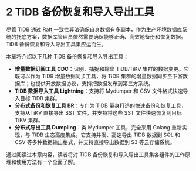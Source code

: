 # 2 TiDB 备份恢复和导入导出工具

尽管 TiDB 通过 Raft 一致性算法确保自身数据有多副本，作为生产环境数据库系统的托底方案，数据库管理员依然需要确保能够正确、高效地备份和恢复数据。TiDB 备份恢复和导入导出工具集应运而生。

本章将介绍以下几种 TiDB 备份恢复和导入导出工具：
- **增量数据订阅工具 CDC**：识别、捕捉和输出 TiDB/TiKV 集群的数据变更。它既可以作为 TiDB 增量数据同步工具，将 TiDB 集群的增量数据同步至下游数据库；也提供开放数据协议，支持把数据发布到第三方系统。
- **TiDB 数据导入工具 Lightning**：支持将 Mydumper 和 CSV 文件格式快速导入目标 TiDB 集群。
- **分布式备份和恢复工具 BR**：专门为 TiDB 量身打造的快速备份和恢复工具，支持从TiKV 直接导出 SST 文件，并支持将这些 SST 文件快速恢复到目标 TiKV 集群。
- **分布式导出工具 Dumpling**：类 Mydumper 工具，完全采用 Golang 重新实现，与 TiDB 生态高度集成。它支持并发、高速导出 TiDB 数据到 SQL 和 CSV 等多种数据输出格式，并支持直接导出数据到 S3 等云存储系统。 

通过阅读过本章内容，读者将对 TiDB 备份恢复和导入导出工具集各组件的工作原理和使用方法有一个全面了解。
